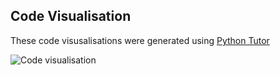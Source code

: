 ## Code Visualisation
These code visusalisations were generated using [Python Tutor](https://pythontutor.com/visualize.html#mode=display)

![Code visualisation](https://screenshots-adit.s3.ap-south-1.amazonaws.com/Screenshot+2023-02-26+at+12.20.45+PM.png)

